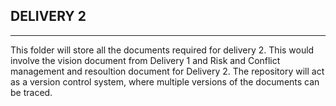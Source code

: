 ## DELIVERY 2
---
This folder will store all the documents required for delivery 2. This would involve the vision document from Delivery 1 and Risk and Conflict management and resoultion document for Delivery 2. 
The repository will act as a version control system, where multiple versions of the documents can be traced. 
